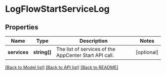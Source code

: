 # LogFlowStartServiceLog

## Properties
Name | Type | Description | Notes
------------ | ------------- | ------------- | -------------
**services** | **string[]** | The list of services of the AppCenter Start API call. | [optional] 

[[Back to Model list]](../README.md#documentation-for-models) [[Back to API list]](../README.md#documentation-for-api-endpoints) [[Back to README]](../README.md)


